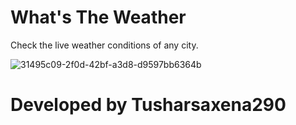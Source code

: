 # What's The Weather

Check the live weather conditions of any city.




![31495c09-2f0d-42bf-a3d8-d9597bb6364b](https://user-images.githubusercontent.com/53862641/86810589-b73dd200-c09a-11ea-9ae1-29af21dd3b8b.jpg)

# Developed by Tusharsaxena290



